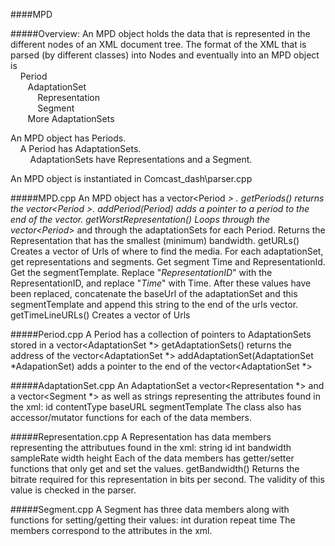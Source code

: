 ####MPD

#####Overview:
An MPD object holds the data that is represented in the different nodes of an XML document tree.
The format of the XML that is parsed (by different classes) into Nodes and eventually into an MPD object is   
&nbsp;&nbsp;&nbsp; Period  
&nbsp;&nbsp;&nbsp;&nbsp;&nbsp;&nbsp;&nbsp;AdaptationSet  
&nbsp;&nbsp;&nbsp;&nbsp;&nbsp;&nbsp;&nbsp;&nbsp;&nbsp;&nbsp;&nbsp;Representation  
&nbsp;&nbsp;&nbsp;&nbsp;&nbsp;&nbsp;&nbsp;&nbsp;&nbsp;&nbsp;&nbsp;Segment  
&nbsp;&nbsp;&nbsp;&nbsp;&nbsp;&nbsp;&nbsp;More AdaptationSets  


An MPD object has Periods.  
&nbsp;&nbsp;&nbsp;&nbsp;A Period has AdaptationSets.  
&nbsp;&nbsp;&nbsp;&nbsp;&nbsp;&nbsp;&nbsp;&nbsp;AdaptationSets have Representations and a Segment.  


An MPD object is instantiated in Comcast_dash\parser.cpp

#####MPD.cpp
	An MPD object has a vector<Period *> .
	getPeriods() returns the vector<Period *>.
	addPeriod(Period*) adds a pointer to a period to the end of the vector. 
	getWorstRepresentation()
		Loops through the vector<Period*> and through the adaptationSets for each Period.
		Returns the Representation that has the smallest (minimum) bandwidth. 
	getURLs()
		Creates a vector<string> of Urls of where to find the media.
		For each adaptationSet, get representations and segments. Get segment Time and RepresentationId.
		Get the segmentTemplate. Replace "$RepresentationID$" with the RepresentationID, and replace "$Time$" with Time. 
		After these values have been replaced, concatenate the baseUrl of the adaptationSet and this segmentTemplate and 
		append this string to the end of the urls vector. 
	getTimeLineURLs()
		Creates a vector<string> of Urls

#####Period.cpp
	A Period has a collection of pointers to AdaptationSets stored in a vector<AdaptationSet *>
	getAdaptationSets() 
		returns the address of the vector<AdaptationSet *>
	addAdaptationSet(AdaptationSet *AdapationSet)
		adds a pointer to the end of the vector<AdaptationSet *>

#####AdaptationSet.cpp
	An AdaptationSet a vector<Representation *> and a vector<Segment *> as well as strings representing the 
	attributes found in the xml:
		id
		contentType
		baseURL
		segmentTemplate
	The class also has accessor/mutator functions for each of the data members. 

#####Representation.cpp
	A Representation has data members representing the attributues found in the xml:
		string id
		int bandwidth
		    sampleRate
		    width
		    height
	Each of the data members has getter/setter functions that only get and set the values.
	getBandwidth() 
		Returns the bitrate required for this representation in bits per second. 
		The validity of this value is checked in the parser. 

#####Segment.cpp
	A Segment has three data members along with functions for setting/getting their values:
		int duration
		    repeat
		    time
	The members correspond to the attributes in the xml.
	
	
		
		
	
		
